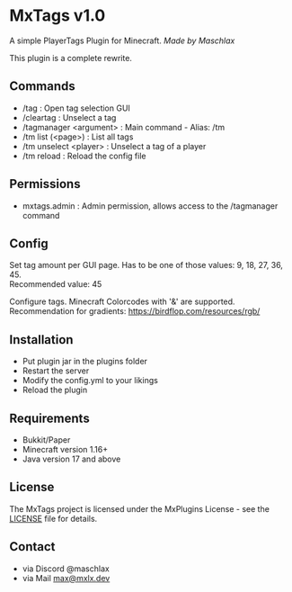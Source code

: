 # MxTags v1.0
A simple PlayerTags Plugin for Minecraft. *Made by Maschlax*

This plugin is a complete rewrite.

## Commands
- /tag : Open tag selection GUI
- /cleartag : Unselect a tag
- /tagmanager \<argument> : Main command - Alias: /tm
- /tm list (\<page>) : List all tags
- /tm unselect \<player> : Unselect a tag of a player
- /tm reload : Reload the config file

## Permissions
- mxtags.admin : Admin permission, allows access to the /tagmanager command

## Config
Set tag amount per GUI page. Has to be one of those values: 9, 18, 27, 36, 45.<br>
Recommended value: 45

Configure tags. Minecraft Colorcodes with '&' are supported.<br>
Recommendation for gradients: https://birdflop.com/resources/rgb/

## Installation
- Put plugin jar in the plugins folder
- Restart the server
- Modify the config.yml to your likings
- Reload the plugin

## Requirements
- Bukkit/Paper
- Minecraft version 1.16+
- Java version 17 and above

## License
The MxTags project is licensed under the MxPlugins License - see the [LICENSE](./LICENSE) file for details.

## Contact
- via Discord @maschlax
- via Mail <a href="mailto:max@mxlx.dev">max@mxlx.dev